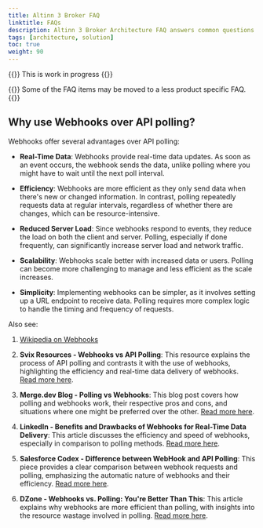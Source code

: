 ```yaml
---
title: Altinn 3 Broker FAQ
linktitle: FAQs
description: Altinn 3 Broker Architecture FAQ answers common questions.
tags: [architecture, solution]
toc: true
weight: 90
---
```

{{<notice warning>}} <!-- info -->
This is work in progress
{{</notice>}}

{{<notice info>}} <!-- info -->
Some of the FAQ items may be moved to a less product specific FAQ.
{{</notice>}}


## Why use Webhooks over API polling?
Webhooks offer several advantages over API polling:

* **Real-Time Data**: Webhooks provide real-time data updates. As soon as an event occurs, the webhook sends the data, unlike polling where you might have to wait until the next poll interval.

* **Efficiency**: Webhooks are more efficient as they only send data when there's new or changed information. In contrast, polling repeatedly requests data at regular intervals, regardless of whether there are changes, which can be resource-intensive.

* **Reduced Server Load**: Since webhooks respond to events, they reduce the load on both the client and server. Polling, especially if done frequently, can significantly increase server load and network traffic.

* **Scalability**: Webhooks scale better with increased data or users. Polling can become more challenging to manage and less efficient as the scale increases.

* **Simplicity**: Implementing webhooks can be simpler, as it involves setting up a URL endpoint to receive data. Polling requires more complex logic to handle the timing and frequency of requests.

Also see:

1. [Wikipedia on Webhooks](https://en.wikipedia.org/wiki/Webhook)

1. **Svix Resources - Webhooks vs API Polling**: This resource explains the process of API polling and contrasts it with the use of webhooks, highlighting the efficiency and real-time data delivery of webhooks. [Read more here](https://www.svix.com/resources/faq/webhooks-vs-api-polling/).

2. **Merge.dev Blog - Polling vs Webhooks**: This blog post covers how polling and webhooks work, their respective pros and cons, and situations where one might be preferred over the other. [Read more here](https://www.merge.dev/blog/webhooks-vs-polling).

3. **LinkedIn - Benefits and Drawbacks of Webhooks for Real-Time Data Delivery**: This article discusses the efficiency and speed of webhooks, especially in comparison to polling methods. [Read more here](https://www.linkedin.com/advice/0/what-benefits-drawbacks-webhooks-real-time-data).

4. **Salesforce Codex - Difference between WebHook and API Polling**: This piece provides a clear comparison between webhook requests and polling, emphasizing the automatic nature of webhooks and their efficiency. [Read more here](https://stories.salesforcecodex.com/2022/09/interview-tips/difference-between-webhook-and-api-polling/).

5. **DZone - Webhooks vs. Polling: You're Better Than This**: This article explains why webhooks are more efficient than polling, with insights into the resource wastage involved in polling. [Read more here](https://dzone.com/articles/webhooks-vs-polling-youre-better-than-this-1).
